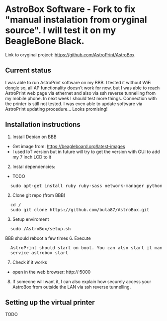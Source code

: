 AstroBox Software - Fork to fix "manual instalation from oryginal source". I will test it on my BeagleBone Black.
=================

Link to oryginal project: https://github.com/AstroPrint/AstroBox

Current status
-------

I was able to run AstroPrint software on my BBB. I tested it without WiFi dongle so, all AP functionality doesn't work for now, but I was able to reach AstroPrint web page via ethernet and also via ssh reverse tunnelling from my mobile phone. In next week I should test more things. Connection with the printer is still not tested.
I was even able to update software via AstroPrint updating procedure... Looks promising!

Installation instructions
-------

1. Install Debian on BBB
  - Get image from: https://beagleboard.org/latest-images
  - I used IoT version but in future will try to get the version with GUI to add my 7 inch LCD to it
2. Instal dependencies:
- TODO
<pre>
  sudo apt-get install ruby ruby-sass network-manager python-dbus python-apt
</pre>
2. Clone git repo (from BBB)
<pre>
  cd /
  sudo git clone https://github.com/bula87/AstroBox.git
</pre>
3. Setup enviroment
<pre>
  sudo /AstroBox/setup.sh
</pre>
BBB should reboot a few times
6. Execute
<pre>
  AstroPrint should start on boot. You can also start it manually:
  service astrobox start
</pre>
7. Check if it works
  - open in the web browser: http://<YOUR-BBB-IP>:5000
8. If someone will want it, I can also explain how securely access your AstroBox from outside the LAN via ssh reverse tunnelling.


Setting up the virtual printer
-------

TODO
